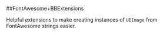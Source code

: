 ##FontAwesome+BBExtensions

Helpful extensions to make creating instances of `UIImage` from FontAwesome strings easier.